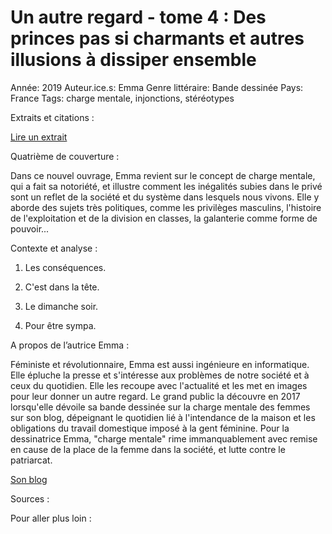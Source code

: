 # Un autre regard - tome 4 : Des princes pas si charmants et autres illusions à dissiper ensemble

Année: 2019
Auteur.ice.s: Emma
Genre littéraire: Bande dessinée
Pays: France
Tags: charge mentale, injonctions, stéréotypes

Extraits et citations : 

[Lire un extrait](https://flipbook.cantook.net/?d=%2F%2Fwww.edenlivres.fr%2Fflipbook%2Fpublications%2F653334.js&oid=5&c=&m=&l=&r=&f=pdf)

Quatrième de couverture : 

Dans ce nouvel ouvrage, Emma revient sur le concept de charge mentale, qui a fait sa notoriété, et illustre comment les inégalités subies dans le privé sont un reflet de la société et du système dans lesquels nous vivons. Elle y aborde des sujets très politiques, comme les privilèges masculins, l'histoire de l'exploitation et de la division en classes, la galanterie comme forme de pouvoir... 

Contexte et analyse : 

1) Les conséquences.

2) C'est dans la tête.

3) Le dimanche soir.

4) Pour être sympa.

A propos de l’autrice Emma : 

Féministe et révolutionnaire, Emma est aussi ingénieure en informatique. Elle épluche la presse et s'intéresse aux problèmes de notre société et à ceux du quotidien. Elle les recoupe avec l'actualité et les met en images pour leur donner un autre regard. Le grand public la découvre en 2017 lorsqu'elle dévoile sa bande dessinée sur la charge mentale des femmes sur son blog, dépeignant le quotidien lié à l'intendance de la maison et les obligations du travail domestique imposé à la gent féminine. Pour la dessinatrice Emma, "charge mentale" rime immanquablement avec remise en cause de la place de la femme dans la société, et lutte contre le patriarcat.

[Son blog](https://emmaclit.com/)

Sources : 

Pour aller plus loin :